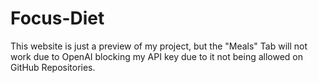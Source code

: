# Focus-Diet

This website is just a preview of my project, but the "Meals" Tab will not work due to OpenAI blocking my API key due to it not being allowed on GitHub Repositories. 
